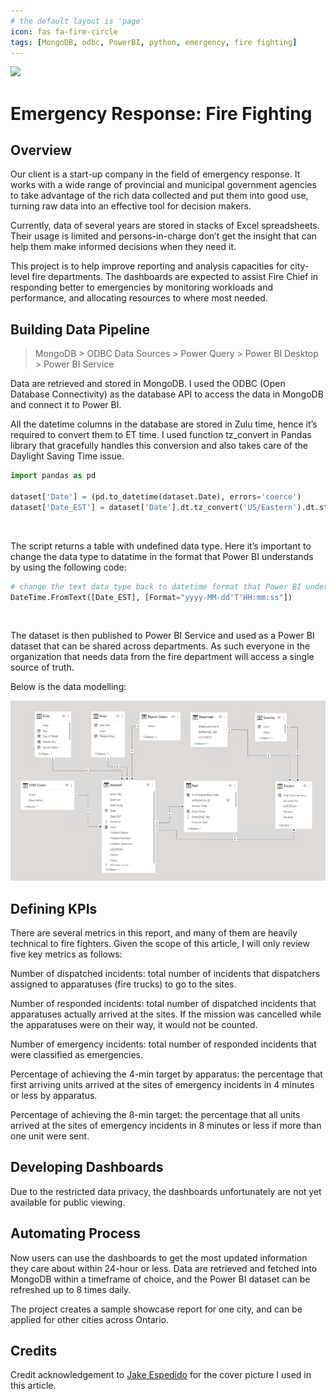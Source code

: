 ```yaml
---
# the default layout is 'page'
icon: fas fa-fire-circle
tags: [MongoDB, odbc, PowerBI, python, emergency, fire fighting]
---
```

![](/assets/image/jake-espedido-ty9Dyq24T7I-unsplash.jpg)

# Emergency Response: Fire Fighting

## Overview

Our client is a start-up company in the field of emergency response. It works with a wide range of provincial and municipal government agencies to take advantage of the rich data collected and put them into good use, turning raw data into an effective tool for decision makers.

Currently, data of several years are stored in stacks of Excel spreadsheets. Their usage is limited and persons-in-charge don’t get the insight that can help them make informed decisions when they need it.

This project is to help improve reporting and analysis capacities for city-level fire departments. The dashboards are expected to assist Fire Chief in responding better to emergencies by monitoring workloads and performance, and allocating resources to where most needed.

## Building Data Pipeline

> MongoDB &gt; ODBC Data Sources &gt; Power Query &gt; Power BI Desktop &gt; Power BI Service

Data are retrieved and stored in MongoDB. I used the ODBC (Open Database Connectivity) as the database API to access the data in MongoDB and connect it to Power BI.

All the datetime columns in the database are stored in Zulu time, hence it’s required to convert them to ET time. I used function tz\_convert in Pandas library that gracefully handles this conversion and also takes care of the Daylight Saving Time issue.

```python
import pandas as pd

dataset['Date'] = (pd.to_datetime(dataset.Date), errors='coerce')
dataset['Date_EST'] = dataset['Date'].dt.tz_convert('US/Eastern').dt.strftime("%Y-%m-%dT%H:%M:%S")
```
​

The script returns a table with undefined data type. Here it’s important to change the data type to datatime in the format that Power BI understands by using the following code:

```python
# change the text data type back to datetime format that Power BI understands
DateTime.FromText([Date_EST], [Format="yyyy-MM-dd'T'HH:mm:ss"])
```
​​

The dataset is then published to Power BI Service and used as a Power BI dataset that can be shared across departments. As such everyone in the organization that needs data from the fire department will access a single source of truth.

Below is the data modelling:

![](/assets/image/Screenshot_2023-03-27_at_9.56.31_AM.png)

## Defining KPIs

There are several metrics in this report, and many of them are heavily technical to fire fighters. Given the scope of this article, I will only review five key metrics as follows:

Number of dispatched incidents: total number of incidents that dispatchers assigned to apparatuses (fire trucks) to go to the sites.

Number of responded incidents: total number of dispatched incidents that apparatuses actually arrived at the sites. If the mission was cancelled while the apparatuses were on their way, it would not be counted.

Number of emergency incidents: total number of responded incidents that were classified as emergencies.

Percentage of achieving the 4-min target by apparatus: the percentage that first arriving units arrived at the sites of emergency incidents in 4 minutes or less by apparatus.

Percentage of achieving the 8-min target: the percentage that all units arrived at the sites of emergency incidents in 8 minutes or less if more than one unit were sent.

## Developing Dashboards

Due to the restricted data privacy, the dashboards unfortunately are not yet available for public viewing.

## Automating Process

Now users can use the dashboards to get the most updated information they care about within 24-hour or less. Data are retrieved and fetched into MongoDB within a timeframe of choice, and the Power BI dataset can be refreshed up to 8 times daily.

The project creates a sample showcase report for one city, and can be applied for other cities across Ontario.

## Credits

Credit acknowledgement to [Jake Espedido](https://unsplash.com/@jkeeeeyy?utm_source=unsplash&utm_medium=referral&utm_content=creditCopyText) for the cover picture I used in this article.
